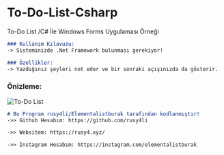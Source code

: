 # To-Do-List-Csharp

To-Do List /C# İle Windows Forms Uygulaması Örneği

```markdown
### Kullanım Kılavuzu:
-> Sisteminizde .Net Framework bulunması gerekiyor!

### Özellikler:
-> Yazdığınız şeyleri not eder ve bir sonraki açışınızda da gösterir.
```
### Önizleme:

![To-Do List](https://user-images.githubusercontent.com/90040826/152172360-78407a05-1245-4dba-af4b-62a26a2a703b.png)

```markdown
# Bu Program rusy4li/Elementalistburak tarafından kodlanmıştır!
->> Github Hesabım: https://github.com/rusy4li

->> Websitem: https://rusy4.xyz/

->> İnstagram Hesabım: https://instagram.com/elementalistburak
```
